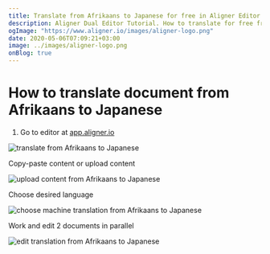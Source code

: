 ```yaml
---
title: Translate from Afrikaans to Japanese for free in Aligner Editor
description: Aligner Dual Editor Tutorial. How to translate for free from Afrikaans to Japanese. Aligner is multilingual document management platform. 
ogImage: "https://www.aligner.io/images/aligner-logo.png"
date: 2020-05-06T07:09:21+03:00
image: ../images/aligner-logo.png
onBlog: true
---
```


# How to translate document from Afrikaans to Japanese

1. Go to editor at [app.aligner.io](https://app.aligner.io "Aligner App web page")

![translate from Afrikaans to Japanese](../aligner-blank-editor.png "translate from Afrikaans to Japanese")

Copy-paste content or upload content

![upload content from Afrikaans to Japanese](../aligner-uploaded-document.png "upload content from Afrikaans to Japanese")

Choose desired language

![choose machine translation from Afrikaans to Japanese](../aligner-language-dropdown.png "choose machine translation from Afrikaans to Japanese")

Work and edit 2 documents in parallel

![edit translation from Afrikaans to Japanese](../aligner-double-sitded-editor.png "edit translation from Afrikaans to Japanese")

